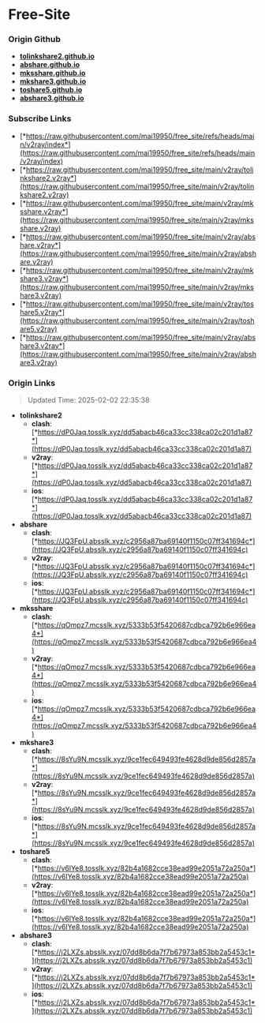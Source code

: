 # Free-Site

### Origin Github

- [**tolinkshare2.github.io**](https://github.com/tolinkshare2/tolinkshare2.github.io)
- [**abshare.github.io**](https://github.com/abshare/abshare.github.io)
- [**mksshare.github.io**](https://github.com/mksshare/mksshare.github.io)
- [**mkshare3.github.io**](https://github.com/mkshare3/mkshare3.github.io)
- [**toshare5.github.io**](https://github.com/toshare5/toshare5.github.io)
- [**abshare3.github.io**](https://github.com/abshare3/abshare3.github.io)

### Subscribe Links

- [*https://raw.githubusercontent.com/mai19950/free_site/refs/heads/main/v2ray/index*](https://raw.githubusercontent.com/mai19950/free_site/refs/heads/main/v2ray/index)
- [*https://raw.githubusercontent.com/mai19950/free_site/main/v2ray/tolinkshare2.v2ray*](https://raw.githubusercontent.com/mai19950/free_site/main/v2ray/tolinkshare2.v2ray)
- [*https://raw.githubusercontent.com/mai19950/free_site/main/v2ray/mksshare.v2ray*](https://raw.githubusercontent.com/mai19950/free_site/main/v2ray/mksshare.v2ray)
- [*https://raw.githubusercontent.com/mai19950/free_site/main/v2ray/abshare.v2ray*](https://raw.githubusercontent.com/mai19950/free_site/main/v2ray/abshare.v2ray)
- [*https://raw.githubusercontent.com/mai19950/free_site/main/v2ray/mkshare3.v2ray*](https://raw.githubusercontent.com/mai19950/free_site/main/v2ray/mkshare3.v2ray)
- [*https://raw.githubusercontent.com/mai19950/free_site/main/v2ray/toshare5.v2ray*](https://raw.githubusercontent.com/mai19950/free_site/main/v2ray/toshare5.v2ray)
- [*https://raw.githubusercontent.com/mai19950/free_site/main/v2ray/abshare3.v2ray*](https://raw.githubusercontent.com/mai19950/free_site/main/v2ray/abshare3.v2ray)

### Origin Links

> Updated Time: 2025-02-02 22:35:38

- **tolinkshare2**
  - **clash**: [*https://dP0Jaq.tosslk.xyz/dd5abacb46ca33cc338ca02c201d1a87*](https://dP0Jaq.tosslk.xyz/dd5abacb46ca33cc338ca02c201d1a87)
  - **v2ray**: [*https://dP0Jaq.tosslk.xyz/dd5abacb46ca33cc338ca02c201d1a87*](https://dP0Jaq.tosslk.xyz/dd5abacb46ca33cc338ca02c201d1a87)
  - **ios**: [*https://dP0Jaq.tosslk.xyz/dd5abacb46ca33cc338ca02c201d1a87*](https://dP0Jaq.tosslk.xyz/dd5abacb46ca33cc338ca02c201d1a87)
- **abshare**
  - **clash**: [*https://JQ3FpU.absslk.xyz/c2956a87ba69140f1150c07ff341694c*](https://JQ3FpU.absslk.xyz/c2956a87ba69140f1150c07ff341694c)
  - **v2ray**: [*https://JQ3FpU.absslk.xyz/c2956a87ba69140f1150c07ff341694c*](https://JQ3FpU.absslk.xyz/c2956a87ba69140f1150c07ff341694c)
  - **ios**: [*https://JQ3FpU.absslk.xyz/c2956a87ba69140f1150c07ff341694c*](https://JQ3FpU.absslk.xyz/c2956a87ba69140f1150c07ff341694c)
- **mksshare**
  - **clash**: [*https://qOmpz7.mcsslk.xyz/5333b53f5420687cdbca792b6e966ea4*](https://qOmpz7.mcsslk.xyz/5333b53f5420687cdbca792b6e966ea4)
  - **v2ray**: [*https://qOmpz7.mcsslk.xyz/5333b53f5420687cdbca792b6e966ea4*](https://qOmpz7.mcsslk.xyz/5333b53f5420687cdbca792b6e966ea4)
  - **ios**: [*https://qOmpz7.mcsslk.xyz/5333b53f5420687cdbca792b6e966ea4*](https://qOmpz7.mcsslk.xyz/5333b53f5420687cdbca792b6e966ea4)
- **mkshare3**
  - **clash**: [*https://8sYu9N.mcsslk.xyz/9ce1fec649493fe4628d9de856d2857a*](https://8sYu9N.mcsslk.xyz/9ce1fec649493fe4628d9de856d2857a)
  - **v2ray**: [*https://8sYu9N.mcsslk.xyz/9ce1fec649493fe4628d9de856d2857a*](https://8sYu9N.mcsslk.xyz/9ce1fec649493fe4628d9de856d2857a)
  - **ios**: [*https://8sYu9N.mcsslk.xyz/9ce1fec649493fe4628d9de856d2857a*](https://8sYu9N.mcsslk.xyz/9ce1fec649493fe4628d9de856d2857a)
- **toshare5**
  - **clash**: [*https://v6lYe8.tosslk.xyz/82b4a1682cce38ead99e2051a72a250a*](https://v6lYe8.tosslk.xyz/82b4a1682cce38ead99e2051a72a250a)
  - **v2ray**: [*https://v6lYe8.tosslk.xyz/82b4a1682cce38ead99e2051a72a250a*](https://v6lYe8.tosslk.xyz/82b4a1682cce38ead99e2051a72a250a)
  - **ios**: [*https://v6lYe8.tosslk.xyz/82b4a1682cce38ead99e2051a72a250a*](https://v6lYe8.tosslk.xyz/82b4a1682cce38ead99e2051a72a250a)
- **abshare3**
  - **clash**: [*https://j2LXZs.absslk.xyz/07dd8b6da7f7b67973a853bb2a5453c1*](https://j2LXZs.absslk.xyz/07dd8b6da7f7b67973a853bb2a5453c1)
  - **v2ray**: [*https://j2LXZs.absslk.xyz/07dd8b6da7f7b67973a853bb2a5453c1*](https://j2LXZs.absslk.xyz/07dd8b6da7f7b67973a853bb2a5453c1)
  - **ios**: [*https://j2LXZs.absslk.xyz/07dd8b6da7f7b67973a853bb2a5453c1*](https://j2LXZs.absslk.xyz/07dd8b6da7f7b67973a853bb2a5453c1)
